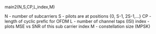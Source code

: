 main2(N,S,CP,L,index,M)

N - number of subcarriers
S - pilots are at positions {0, S-1, 2S-1,...}
CP - length of cyclic prefic for OFDM
L - number of channel taps (ISI)
index - plots MSE vs SNR of this sub carrier index
M - constellation size (MPSK)
